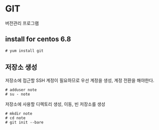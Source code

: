 # GIT 

버전관리 프로그램

## install for centos 6.8

```linux
# yum install git 
```

## 저장소 생성

저장소에 접근할 SSH 계정이 필요하므로 우선 계정을 생성, 계정 전환을 해야한다.

```linux
# adduser note		
# su - note
```

저장소에 사용할 디렉토리 생성, 이동, 빈 저장소를 생성
		
```linux	
# mkdir note			
# cd note				 	
# git init --bare	
```

